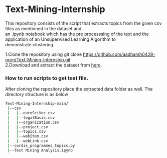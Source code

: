 # Text-Mining-Internship

This repository consists of the script that extracts topics from the given csv files as mentioned in the dataset and <br>
an .ipynb notebook which has the pre processsing of the text and the application of an Unsupervised Learning Algorithm to <br>
demonstrate clustering. <br>

1.Clone the repository using git clone https://github.com/aadharsh0428-prog/Text-Mining-Internship.git <br>
2.Download and extract the dataset from [here](https://cordis.europa.eu/data/cordis-h2020projects-csv.zip). <br>

### How to run scripts to get text file.

After cloning the repository place the extracted data folder as well. The directory structure is as below <br>

```bash
Text-Mining-Internship-main/
 |--csv
 |   |--euroSciVoc.csv
 |   |--legalBasis.csv
 |   |--organization.csv
 |   |--project.csv
 |   |--topics.csv
 |   |--webItem.csv
 |   |--webLink.csv
 |--cordis_programmes_topics.py
 |--Text Mining Analysis.ipynb
```
